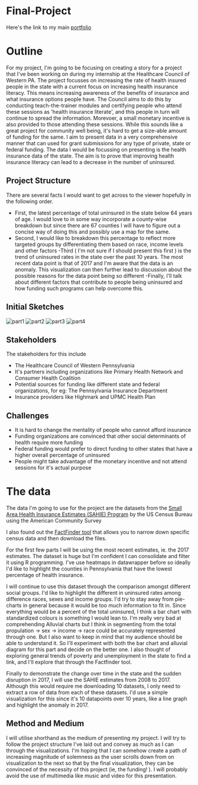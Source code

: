 # Final-Project

Here's the link to my main [portfolio](https://ramitasingh.github.io/Telling-Stories-with-Data/)
# Outline

For my project, I'm going to be focusing on creating a story for a project that I've been working on during my internship at the Healthcare Council of Western PA. The project focusses on increasing the rate of health insured people in the state with a current focus on increasing health insurance literacy. This means increasing awareness of the benefits of insurance and what insurance options people have. The Council aims to do this by conducting teach-the-trainer modules and certifying people who attend these sessions as 'health insurance literate', and this people in turn will continue to spread the information. Morevoer, a small monetary incentive is also provided to those attending these sessions.  While this sounds like a great project for community well being, it's hard to get a size-able amount of funding for the same. 
I aim to present data in a very comprehensive manner that can used for grant submissions for any type of private, state or federal funding. The data I would be focussing on presenting is the health insurance data of the state. The aim is to prove that improving health insurance literacy can lead to a decrease in the number of uninsured.

## Project Structure 
There are several facts I would want to get across to the viewer hopefully in the following order.
- First, the latest percentage of total uninsured in the state below 64 years of age. I would love to in some way incorporate a county-wise breakdown but since there are 67 counties I will have to figure out a concise way of doing this and possibly use a map for the same.
- Second, I would like to breakdown this percentage to reflect more targeted groups by differentiating them based on race, income levels and other factors
-Third ( I'm not sure if I should present this first ) is the trend of uninsured rates in the state over the past 10 years. The most recent data point is that of 2017 and I'm aware that the data is an anomaly. This visualization can then further lead to discussion about the possible reasons for the data point being so different
-Finally, I'll talk about different factors that contribute to people being uninsured and how funding such programs can help overcome this.

## Initial Sketches


![part1](https://github.com/ramitasingh/Final-Project/blob/master/project-1.jpg)
![part2](https://github.com/ramitasingh/Final-Project/blob/master/project-2.jpg)
![part3](https://github.com/ramitasingh/Final-Project/blob/master/project-3.jpg)
![part4](https://github.com/ramitasingh/Final-Project/blob/master/project-4.jpg)


## Stakeholders
The stakeholders for this include 
- The Healthcare Council of Western Pennsylvania
- It's partners including organizations like Primary Health Network and Consumer Health Coalition
- Potential sources for funding like different state and federal organizations, for eg: The Pennsylvania Insurance Department
- Insurance providers like Highmark and UPMC Health Plan

## Challenges
- It is hard to change the mentality of people who cannot afford insurance
- Funding organizations are convinced that other social determinants of health require more funding
- Federal funding would prefer to direct funding to other states that have a higher overall percentage of uninsured
- People might take advantage of the monetary incentive and not attend sessions for it's actual purpose

# The data
The data I'm going to use for the project are the datasets from the [Small Area Health Insurance Estimates (SAHIE) Program](https://www.census.gov/data/datasets/time-series/demo/sahie/estimates-acs.html) by the US Census Bureau using the American Community Survey


I also found out the [FactFinder tool](https://factfinder.census.gov/faces/nav/jsf/pages/index.xhtml) that allows you to narrow down specific census data and then download the files.


For the first few parts I will be using the most recent estimates, ie. the 2017 estimates. The dataset is huge but I'm confident I can consolidate and filter it using R programming. I've use heatmaps in datawrapper before so ideally I'd like to highlight the counties in Pennsylvania that have the lowest percentage of health insurance.

I will continue to use this dataset through the comparison amongst different social groups. I'd like to highlight the different in uninsured rates among difference races, sexes and income groups. I'd try to stay away from pie-charts in general because it would be too much information to fit in. Since everything would be a percent of the total uninsured, I think a bar chart with standardized colours is something I would lean to. I'm really very bad at comprehending Alluvial charts but I think in segmenting from the total propulation -> sex -> income -> race could be accurately represented through one. But I also want to keep in mind that my audience should be able to understand it. So I'll experiment with both the bar chart and alluvial diagram for this part and decide on the better one.
I also thought of exploring general trends of poverty and unemployment in the state to find a link, and I'll explore that through the Factfinder tool.

Finally to demonstrate the change over time in the state and the sudden disruption in 2017, I will use the SAHIE estimates from 2008 to 2017. Although this would require me downloading 10 datasets, I only need to extract a row of data from each of these datasets. I'd use a simple visualization for this since it's 10 datapoints over 10 years, like a line graph and highlight the anomaly in 2017. 

## Method and Medium
I will utilise shorthand as the medium of presenting my project. I will try to follow the project structure I've laid out and convey as much as I can through the visualizations. I'm hoping that I can somehow create a path of increasing magnitude of solemness as the user scrolls down from on visualization to the next so that by the final visualization, they can be convinced of the necessity of this project (ie, the funding! ). I will probably avoid the use of multimedia like music and video for this presentation.
 
